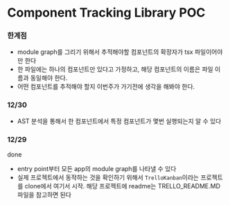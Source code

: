 
# Component Tracking Library POC

### 한계점

- module graph를 그리기 위해서 추적해야할 컴포넌트의 확장자가 tsx 파일이어야만 한다
- 한 파일에는 하나의 컴포넌트만 있다고 가정하고, 해당 컴포넌트의 이름은 파일 이름과 동일해야 한다.
- 어떤 컴포넌트를 추적해야 할지 이번주가 가기전에 생각을 해봐야 한다.

### 12/30

- AST 분석을 통해서 한 컴포넌트에서 특정 컴포넌트가 몇번 실행되는지 알 수 있다

### 12/29

done
- entry point부터 모든 app의 module graph를 나타낼 수 있다
- 실제 프로젝트에서 동작하는 것을 확인하기 위해서 `TrelloKanban`이라는 프로젝트를 clone에서 여기서 시작. 해당 프로젝트에 readme는 TRELLO_README.MD 파일을 참고하면 된다